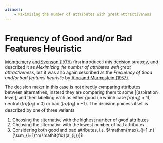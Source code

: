```yaml
---
aliases:
    - Maximizing the number of attributes with great attractiveness
---
```

# Frequency of Good and/or Bad Features Heuristic

[Montgomery and Svenson (1976)](#montgomery76) first introduced this decision strategy, and described it as *Maximizing the number of attributes with great attractiveness*, but it was also again described as the *Frequency of Good and/or bad features heuristic* by [Alba and Marmostein (1987)](#alba87).

The decision maker in this case is not directly comparing attributes between alternatives, instead they are comparing them to some [[aspiration level]] and then labelling each as either good (in which case $\mathit{frq}(a_{ij}) = 1$), neutral ($\mathit{frq}(a_{ij}) = 0$) or bad ($\mathit{frq}(a_{ij}) = -1$). The decision process itself is described by one of three variants

1.  Choosing the alternative with the highest number of good attributes
2.  Choosing the alternative with the lowest number of bad attributes.
3.  Considering both good and bad attributes, i.e.     $\mathrm{max}_{j=1..n}[\sum_{i=1}^m \mathit{frq}(a_{ij})]$